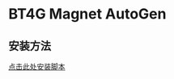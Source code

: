 # BT4G Magnet AutoGen

## 安装方法

[点击此处安装脚本](https://raw.githubusercontent.com/AhogeK/bt4g-magnet-autogen/master/bt4g-magnet-autogen.ahogek.js)